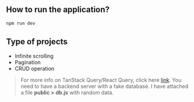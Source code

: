 ## How to run the application?

```js
npm run dev
```
## Type of projects

- Infinite scrolling
- Pagination
- CRUD operation

> For more info on TanStack Query/React Query, click here [link](https://tanstack.com/query/latest).
> You need to have a backend server with a fake database. I have attached a file **public > db.js** with random data.
